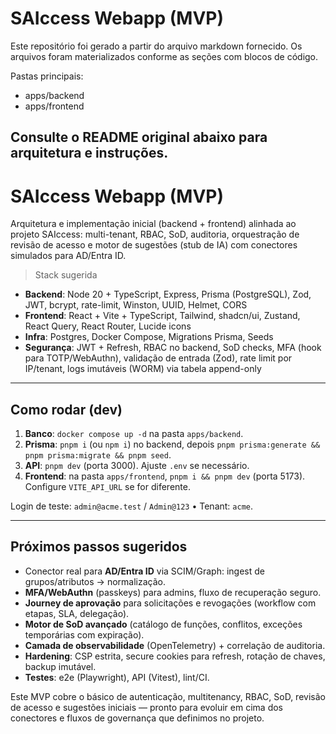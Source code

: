 
# SAIccess Webapp (MVP)

Este repositório foi gerado a partir do arquivo markdown fornecido.
Os arquivos foram materializados conforme as seções com blocos de código.

Pastas principais:
- apps/backend
- apps/frontend

Consulte o README original abaixo para arquitetura e instruções.
---

# SAIccess Webapp (MVP)

Arquitetura e implementação inicial (backend + frontend) alinhada ao projeto SAIccess: multi-tenant, RBAC, SoD, auditoria, orquestração de revisão de acesso e motor de sugestões (stub de IA) com conectores simulados para AD/Entra ID.

> Stack sugerida

- **Backend**: Node 20 + TypeScript, Express, Prisma (PostgreSQL), Zod, JWT, bcrypt, rate-limit, Winston, UUID, Helmet, CORS
- **Frontend**: React + Vite + TypeScript, Tailwind, shadcn/ui, Zustand, React Query, React Router, Lucide icons
- **Infra**: Postgres, Docker Compose, Migrations Prisma, Seeds
- **Segurança**: JWT + Refresh, RBAC no backend, SoD checks, MFA (hook para TOTP/WebAuthn), validação de entrada (Zod), rate limit por IP/tenant, logs imutáveis (WORM) via tabela append-only

---

## Como rodar (dev)

1. **Banco**: `docker compose up -d` na pasta `apps/backend`.
2. **Prisma**: `pnpm i` (ou `npm i`) no backend, depois `pnpm prisma:generate && pnpm prisma:migrate && pnpm seed`.
3. **API**: `pnpm dev` (porta 3000). Ajuste `.env` se necessário.
4. **Frontend**: na pasta `apps/frontend`, `pnpm i && pnpm dev` (porta 5173). Configure `VITE_API_URL` se for diferente.

Login de teste: `admin@acme.test` / `Admin@123` • Tenant: `acme`.

---

## Próximos passos sugeridos

- Conector real para **AD/Entra ID** via SCIM/Graph: ingest de grupos/atributos → normalização.
- **MFA/WebAuthn** (passkeys) para admins, fluxo de recuperação seguro.
- **Journey de aprovação** para solicitações e revogações (workflow com etapas, SLA, delegação).
- **Motor de SoD avançado** (catálogo de funções, conflitos, exceções temporárias com expiração).
- **Camada de observabilidade** (OpenTelemetry) + correlação de auditoria.
- **Hardening**: CSP estrita, secure cookies para refresh, rotação de chaves, backup imutável.
- **Testes**: e2e (Playwright), API (Vitest), lint/CI.

Este MVP cobre o básico de autenticação, multitenancy, RBAC, SoD, revisão de acesso e sugestões iniciais — pronto para evoluir em cima dos conectores e fluxos de governança que definimos no projeto.


